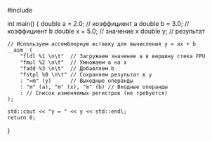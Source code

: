 #include <iostream>

int main() {
    double a = 2.0; // коэффициент a
    double b = 3.0; // коэффициент b
    double x = 5.0; // значение x
    double y;       // результат

    // Используем ассемблерную вставку для вычисления y = ax + b
    __asm__(
        "fldl %1 \n\t"  // Загружаем значение a в вершину стека FPU
        "fmul %2 \n\t"  // Умножаем a на x
        "fadd %3 \n\t"  // Добавляем b
        "fstpl %0 \n\t" // Сохраняем результат в y
        : "=m" (y)      // Выходные операнды
        : "m" (a), "m" (x), "m" (b) // Входные операнды
        : // Список изменяемых регистров (не требуется)
    );

    std::cout << "y = " << y << std::endl;
    return 0;
}
